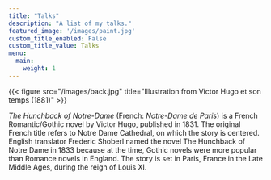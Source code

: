 ```yaml
---
title: "Talks"
description: "A list of my talks."
featured_image: '/images/paint.jpg'
custom_title_enabled: False
custom_title_value: Talks
menu: 
  main:
    weight: 1
---
```

{{< figure src="/images/back.jpg" title="Illustration from Victor Hugo et son temps (1881)" >}}

_The Hunchback of Notre-Dame_ (French: _Notre-Dame de Paris_) is a French Romantic/Gothic novel by Victor Hugo, published in 1831. The original French title refers to Notre Dame Cathedral, on which the story is centered. English translator Frederic Shoberl named the novel The Hunchback of Notre Dame in 1833 because at the time, Gothic novels were more popular than Romance novels in England. The story is set in Paris, France in the Late Middle Ages, during the reign of Louis XI.
